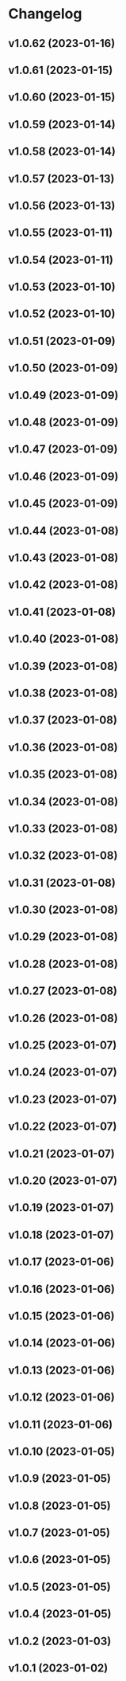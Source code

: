 # Changelog

<!--next-version-placeholder-->

## v1.0.62 (2023-01-16)


## v1.0.61 (2023-01-15)


## v1.0.60 (2023-01-15)


## v1.0.59 (2023-01-14)


## v1.0.58 (2023-01-14)


## v1.0.57 (2023-01-13)


## v1.0.56 (2023-01-13)


## v1.0.55 (2023-01-11)


## v1.0.54 (2023-01-11)


## v1.0.53 (2023-01-10)


## v1.0.52 (2023-01-10)


## v1.0.51 (2023-01-09)


## v1.0.50 (2023-01-09)


## v1.0.49 (2023-01-09)


## v1.0.48 (2023-01-09)


## v1.0.47 (2023-01-09)


## v1.0.46 (2023-01-09)


## v1.0.45 (2023-01-09)


## v1.0.44 (2023-01-08)


## v1.0.43 (2023-01-08)


## v1.0.42 (2023-01-08)


## v1.0.41 (2023-01-08)


## v1.0.40 (2023-01-08)


## v1.0.39 (2023-01-08)


## v1.0.38 (2023-01-08)


## v1.0.37 (2023-01-08)


## v1.0.36 (2023-01-08)


## v1.0.35 (2023-01-08)


## v1.0.34 (2023-01-08)


## v1.0.33 (2023-01-08)


## v1.0.32 (2023-01-08)


## v1.0.31 (2023-01-08)


## v1.0.30 (2023-01-08)


## v1.0.29 (2023-01-08)


## v1.0.28 (2023-01-08)


## v1.0.27 (2023-01-08)


## v1.0.26 (2023-01-08)


## v1.0.25 (2023-01-07)


## v1.0.24 (2023-01-07)


## v1.0.23 (2023-01-07)


## v1.0.22 (2023-01-07)


## v1.0.21 (2023-01-07)


## v1.0.20 (2023-01-07)


## v1.0.19 (2023-01-07)


## v1.0.18 (2023-01-07)


## v1.0.17 (2023-01-06)


## v1.0.16 (2023-01-06)


## v1.0.15 (2023-01-06)


## v1.0.14 (2023-01-06)


## v1.0.13 (2023-01-06)


## v1.0.12 (2023-01-06)


## v1.0.11 (2023-01-06)


## v1.0.10 (2023-01-05)


## v1.0.9 (2023-01-05)


## v1.0.8 (2023-01-05)


## v1.0.7 (2023-01-05)


## v1.0.6 (2023-01-05)


## v1.0.5 (2023-01-05)


## v1.0.4 (2023-01-05)


## v1.0.2 (2023-01-03)


## v1.0.1 (2023-01-02)

